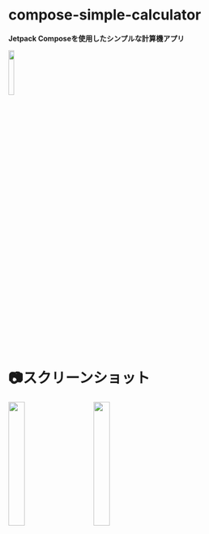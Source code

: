 # compose-simple-calculator
**Jetpack Composeを使用したシンプルな計算機アプリ**

<img src="https://github.com/tera330/compose-simple-calculator/assets/127113220/9c88adcb-1ebf-4a47-8924-7f27b82e9e1c" width="15%" />

# 📷スクリーンショット
<img src="https://github.com/tera330/compose-simple-calculator/assets/127113220/de90fe12-867b-4147-a325-2036310991cc" width="25%" />　　　<img src="https://github.com/tera330/compose-simple-calculator/assets/127113220/25104047-308b-42a9-b0d2-4eea80c02858" width="25%" />
